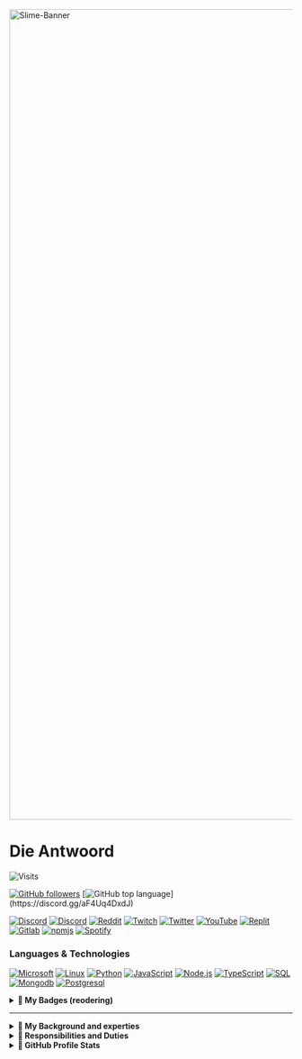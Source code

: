 
<image src="./assets/image00.png" alt=Slime-Banner width=1440/>

# Die Antwoord

![Visits](https://komarev.com/ghpvc?username=Die-Antwoord)

[![GitHub followers](https://img.shields.io/github/followers/Die-Antwoord-000?&logo=GitHub)](https://github.com/Die-Antwoord)
[![GitHub top language](https://img.shields.io/github/languages/top/qwertyquerty/pypresence.svg?)](https://discord.gg/aF4Uq4DxdJ)

[![Discord](https://img.shields.io/badge/-Discord-000?&logo=Discord)](https://discord.gg/aF4Uq4DxdJ)
[![Discord](https://img.shields.io/badge/-Dangercord-000?&logo=Discord)](https://dangercord.com)
[![Reddit](https://img.shields.io/badge/-Reddit-000?&logo=Reddit)](https://www.reddit.com/user/die_antwoord_za)
[![Twitch](https://img.shields.io/badge/-Twitch-000?&logo=Twitch)](https://www.twitch.tv/die_antwoord_wkj)
[![Twitter](https://img.shields.io/badge/-Twitter-000?&logo=Twitter)](https://twitter.com/dieantwoordza)
[![YouTube](https://img.shields.io/badge/-YouTube-000?&logo=YouTube)](https://www.youtube.com/channel/UCnl7cWx6PVdIelry9YBFxXA)
[![Replit](https://img.shields.io/badge/-Replit-000?&logo=Replit)](https://replit.com/@Die-Antwoord)
[![Gitlab](https://img.shields.io/badge/-Gitlab-000?&logo=Gitlab)](https://gitlab.com/die-antwoord)
[![npmjs](https://img.shields.io/badge/-npmjs-000?&logo=npm)](https://www.npmjs.com/~dieantwoord)
[![Spotify](https://img.shields.io/badge/-Spotify-000?&logo=Spotify)](https://open.spotify.com/user/zsb4oem3sdzl6k8bfara026pz?si=ce432f1572a34610)

### Languages & Technologies

[![Microsoft](https://img.shields.io/badge/-Microsoft-000?&logo=Microsoft)]()
[![Linux](https://img.shields.io/badge/-Linux-000?&logo=Linux)]()
[![Python](https://img.shields.io/badge/-Python-000?&logo=Python)]()
[![JavaScript](https://img.shields.io/badge/-JavaScript-000?&logo=JavaScript)]()
[![Node.js](https://img.shields.io/badge/-Node.js-000?&logo=node.js)](https://www.npmjs.com/~dieantwoord)
[![TypeScript](https://img.shields.io/badge/-TypeScript-000?&logo=TypeScript)]()
[![SQL](https://img.shields.io/badge/-SQL-000?&logo=MySQL)]()
[![Mongodb](https://img.shields.io/badge/-Mongodb-000?&logo=Mongodb)]()
[![Postgresql](https://img.shields.io/badge/-Postgresql-000?&logo=Postgresql)]()

<details>
 <summary><b>💠 My Badges (reodering)</b></summary>

[![Ask-me-anything](https://img.shields.io/badge/Ask%20me-anything-1abc9c.svg)]()

[![GitHub](https://img.shields.io/github/followers/Die-Antwoord.svg?style=social&label=Follow&maxAge=2592000)]()
[![Microsoft](https://img.shields.io/badge/-Microsoft-000?&logo=Microsoft)]()
[![LeetCode](https://img.shields.io/badge/-LeetCode-000?&logo=LeetCode&logoColor=black)]()
[![Google_chrome](https://img.shields.io/badge/Google_chrome-000?&logo=Google-chrome&logoColor=white)]()
[![powershell](https://img.shields.io/badge/powershell-000?&logo=powershell&logoColor=white)]()
[![Replit](https://img.shields.io/badge/replit-000?&logo=replit&logoColor=white)]()
[![Gimp](https://img.shields.io/badge/gimp-000?&logo=gimp&logoColor=white)]()
[![Spotify](https://img.shields.io/badge/Spotify-000?&&logo=spotify&logoColor=white)]()
[![SoundCloud](https://img.shields.io/badge/SoundCloud-000?&logo=soundcloud&logoColor=white)]()
[![Steam](https://img.shields.io/badge/Steam-000?&logo=steam&logoColor=white)]()
[![Battle.net](https://img.shields.io/badge/Battle.net-000?&logo=battle.net&logoColor=148EFF)]()
[![Python](https://img.shields.io/badge/Python-000?&logo=python&logoColor=white)]()
[![HTML5](https://img.shields.io/badge/HTML5-000?&logo=html5&logoColor=white)]()
[![CSS3](https://img.shields.io/badge/CSS3-000?&logo=css3&logoColor=white)]()
[![TypeScript](https://img.shields.io/badge/TypeScript-000?&logo=typescript&logoColor=white)]()
[![JavaScript](https://img.shields.io/badge/JavaScript-000?&logo=javascript&logoColor=F7DF1E)]()
[![Python](https://img.shields.io/badge/Python-000?&logo=python&logoColor=white)]()
[![HTML](https://img.shields.io/badge/HTML-000?&logo=html5&logoColor=white)]()
[![CSS](https://img.shields.io/badge/CSS-000?&&logo=css3&logoColor=white)]()
[![Twitch](https://img.shields.io/badge/Twitch-000?&logo=twitch&logoColor=white)]()
[![YouTube](https://img.shields.io/badge/YouTube-000?&logo=youtube&logoColor=white)]()

[![Medium](https://img.shields.io/badge/Medium-000?&logo=medium&logoColor=white)]()
[![RSS](https://img.shields.io/badge/RSS-000?&logo=rss&logoColor=white)]()
[![Wordpress](https://img.shields.io/badge/Wordpress-000?&logo=wordpress&logoColor=white)]()
[![Joomla](https://img.shields.io/badge/Joomla-5091CD-000?&logo=joomla&logoColor=white)]()

[![PayPal](https://img.shields.io/badge/PayPal-00457C-000?&logo=paypal&logoColor=white)]()

[![Vercel](https://img.shields.io/badge/Vercel-000000-000?&logo=vercel&logoColor=white)]()
[![MongoDB](https://img.shields.io/badge/MongoDB-4EA94B-000?&logo=mongodb&logoColor=white)]()
[![MySQL](https://img.shields.io/badge/MySQL-005C84-000?&logo=mysql&logoColor=white)]()
[![SQLite](https://img.shields.io/badge/SQLite-07405E-000?&logo=sqlite&logoColor=white)]()
[![Linux](https://img.shields.io/badge/Linux-FCC624-000?&logo=linux&logoColor=black)]()
[![Arch_Linux](https://img.shields.io/badge/Arch_Linux-1793D1-000?&logo=arch-linux&logoColor=white)]()
[![Fedora](https://img.shields.io/badge/Fedora-294172-000?&logo=fedora&logoColor=white)]()
[![Kali_Linux](https://img.shields.io/badge/Kali_Linux-557C94-000?&logo=kali-linux&logoColor=white)]()
[![RedHat](https://img.shields.io/badge/Red%20Hat-EE0000-000?&logo=redhat&logoColor=white)]()
[![SUSE](https://img.shields.io/badge/SUSE-0C322C-000?&logo=SUSE&logoColor=white)]()
[![Ubuntu](https://img.shields.io/badge/Ubuntu-E95420-000?&logo=ubuntu&logoColor=white)]()
[![Windows](https://img.shields.io/badge/Windows-0078D6-000?&logo=windows&logoColor=white)]()
[![Microsoft_SQL_Server](https://img.shields.io/badge/Microsoft_SQL_Server-CC2927-000?&logo=microsoft-sql-server&logoColor=white)]()
[![Microsoft_SharePoint](https://img.shields.io/badge/Microsoft_SharePoint-0078D4-000?&logo=microsoft-sharepoint&logoColor=white)]()
[![Microsoft_Azure](https://img.shields.io/badge/microsoft%20azure-0089D6-000?&logo=microsoft-azure&logoColor=white)]()
[![Visual_Studio](https://img.shields.io/badge/Visual_Studio-5C2D91-000?&logo=visual%20studio&logoColor=white)]()
[![Sublime_Text](https://img.shields.io/badge/sublime_text-000.svg?&&logo=sublime-text&logoColor=important)]()
[![Google_Cloud](https://img.shields.io/badge/Google_Cloud-000?&logo=google-cloud&logoColor=white)]()

[![TikTok](https://img.shields.io/badge/TikTok-000?&logo=tiktok&logoColor=white)]()
[![Twitter](https://img.shields.io/badge/Twitter-000?&logo=twitter&logoColor=white)]()
[![Stack_Overflow](https://img.shields.io/badge/Stack_Overflow-000?&logo=stack-overflow&logoColor=white)]()
[![Reddit](https://img.shields.io/badge/Reddit-000?&logo=reddit&logoColor=white)]()
[![LinkedIn](https://img.shields.io/badge/LinkedIn-000?&logo=linkedin&logoColor=white)]()
[![GitLab](https://img.shields.io/badge/GitLab-330F63-000?&logo=gitlab&logoColor=white)]()
[![GitHub](https://img.shields.io/badge/GitHub-100000-000?&logo=github&logoColor=white)]()
[![Codepen](https://img.shields.io/badge/Codepen-000000-000?&logo=codepen&logoColor=white)]()
[![Bitbucket](https://img.shields.io/badge/Bitbucket-0747a6-000?&logo=bitbucket&logoColor=white)]()

</details>

------------------------------

<details>
 <summary><b>💠 My Background and experties</b></summary>

 🔭 Qualification and Achievements 🔭
------------------------------
 
```css
⦁ +A 220-601 (Hardware and Software) Exam No 220-601 
⦁ +A 220-602 (IT Technician) Exam No 220-602 
⦁ +N (Networking) 
⦁ MCSE:70-270 (Installing, Configuring, and Administering Microsoft Windows XP Professional) 
⦁ MCSE:70-293 (Planning and Maintaining a Windows Server 2003 Network Infrastructure) 
⦁ MCSE:70-236 (Microsoft Exchange Server 2007 Configuration) 
⦁ MCSE:70-294 (Windows Server 2003 Active Directory Planning Implementation and Maintenance) 
⦁ MCSE:70-290 (Windows Server 2003 Environment Management and Maintenance ) 
⦁ MCSE:70-291 (Windows Server 2003 Network Infrastructure Implementation Management and Maintenance) 
⦁ MCSE:70-297 (Windows Server 2003 Directory Service Design) 
⦁ MCSE:70-294 (Windows Server 2003 Active Directory Planning Implementation and Maintenance) 
⦁ MCSE:70-236 (Microsoft Exchange Server 2007 Configuration) 
⦁ MCSE:70-228 (SQL Server 2000 Administration) 
⦁ CCNA 
⦁ Linux Server (Ubuntu, Kali) ⦁ ICDL, ITIL
```
</details>

<details>
 <summary><b>💠 Responsibilities and Duties</b></summary>

 🔭 Implementation, Configuration Managing and Maintaining Infrastructures 🔭
------------------------------
 
```css
⦁ SQL Server Databases 
⦁ Active Directory Domain Server Infrastructure 
⦁ Microsoft Exchange Server 
⦁ Microsoft SQL 
⦁ Virtualized Server (VMware, HyperV) 
⦁ Microsoft HyperV Cluster Server 
⦁ Windows Update Server 
⦁ Windows Desktop Application (Deplotment, Backups) 
⦁ Antivirus Systems ( Trend Micro, Bit defender, Kaspersky ) 
⦁ Network LAN and WAN services ⦁ Firewalls, DMZ, Routing and QOS 
⦁ DNS, IIS and 3de party hosted services 
⦁ Web Proxy Systems and Server (ISA, Free Proxy etc.) 
⦁ Backups tapes, drives and online storage 
⦁ 3de party apps (Coltech, VIP, Pastel, AutoCAD, Qcad, Photoshop, Smartboards)
```
</details>

<details>
 <summary><b>💠 GitHub Profile Stats</b></summary>

------------------------------
 
[![GitHub Stats](https://github-readme-stats-die-antwoord.vercel.app/api?username=Die-Antwoord&show_icons=true&theme=transparent&border_radius=12)](https://discord.gg/aF4Uq4DxdJ)

[![GitHub Streak](https://github-readme-streak-stats.herokuapp.com?user=Die-Antwoord&theme=windows-dark&border_radius=12&date_format=j%20M%5B%20Y%5D&background=DD272700&border=DDDAD7&stroke=DDDDDD&sideNums=025CDA&sideLabels=417E87&currStreakLabel=417E87&dates=025CDA&ring=025CDA&fire=DD2727&currStreakNum=025CDA)](https://discord.gg/aF4Uq4DxdJ)

[![Top Langs](https://github-readme-stats-die-antwoord.vercel.app/api/top-langs/?username=Die-Antwoord&theme=transparent&layout=compact&card_width=445&border_radius=12)](https://discord.gg/aF4Uq4DxdJ)

------------------------------
 
[![Discord Presence](https://lanyard.cnrad.dev/api/224320540402253824?theme=dark&bg=06142e&animated=true&hideDiscrim=true&borderRadius=25px&idleMessage=||There%20can%20only%20be%20one||)](https://discord.com/users/224320540402253824)

</details>
 
<!--
[![MyAnimeList](https://cdn.myanimelist.net/signature/dieantwoord.png)](https://myanimelist.net/animelist/dieantwoord&sclick=1)
-->
